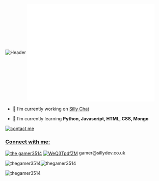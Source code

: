 ![Header](https://user-images.githubusercontent.com/79448904/206868050-ff990422-80f7-4e03-a7e5-42485308722d.png)
<img align="center" src="/github-metrics.svg" alt="Metrics" width="400">

- 🔭 I’m currently working on [Silly Chat](https://github.com/TheGamer3514/silly-chat)

- 🌱 I’m currently learning **Python, Javascript, HTML, CSS, Mongo**

<a href="https://discord.com/channels/@me/763471049894527006"> <img src="https://discord.c99.nl/widget/theme-2/763471049894527006.png" alt="contact me">
<h3 align="left">Connect with me:</h3>
<p align="left">
<a href="https://www.youtube.com/thegamer3514" target="blank"><img align="center" src="https://raw.githubusercontent.com/rahuldkjain/github-profile-readme-generator/master/src/images/icons/Social/youtube.svg" alt="the gamer3514" height="30" width="40" /></a>
<a href="https://discord.gg/3qvpkgWSbF" target="blank"><img align="center" src="https://raw.githubusercontent.com/rahuldkjain/github-profile-readme-generator/master/src/images/icons/Social/discord.svg" alt="WeQ3TpdfZM" height="30" width="40" /></a>
gamer@sillydev.co.uk <br>
<p><img align="left" src="https://github-readme-stats.vercel.app/api/top-langs?username=thegamer3514&show_icons=true&locale=en&layout=compact&theme=radical" alt="thegamer3514" /></p>
<p>&nbsp;<img align="left" src="https://github-readme-stats.vercel.app/api?username=thegamer3514&show_icons=true&locale=en&theme=radical" alt="thegamer3514" /></p>
<p><img align="left" src="https://github-readme-streak-stats.herokuapp.com/?user=thegamer3514&" alt="thegamer3514" /></p>
